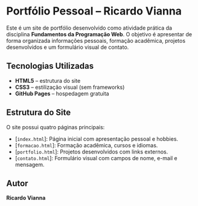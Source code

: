 # Portfólio Pessoal – Ricardo Vianna

Este é um site de portfólio desenvolvido como atividade prática da disciplina **Fundamentos da Programação Web**. O objetivo é apresentar de forma organizada informações pessoais, formação acadêmica, projetos desenvolvidos e um formulário visual de contato.

## Tecnologias Utilizadas

- **HTML5** – estrutura do site
- **CSS3** – estilização visual (sem frameworks)
- **GitHub Pages** – hospedagem gratuita

## Estrutura do Site

O site possui quatro páginas principais:

- [`index.html`]: Página inicial com apresentação pessoal e hobbies.
- [`formacao.html`]: Formação acadêmica, cursos e idiomas.
- [`portfolio.html`]: Projetos desenvolvidos com links externos.
- [`contato.html`]: Formulário visual com campos de nome, e-mail e mensagem.


## Autor
**Ricardo Vianna**  
